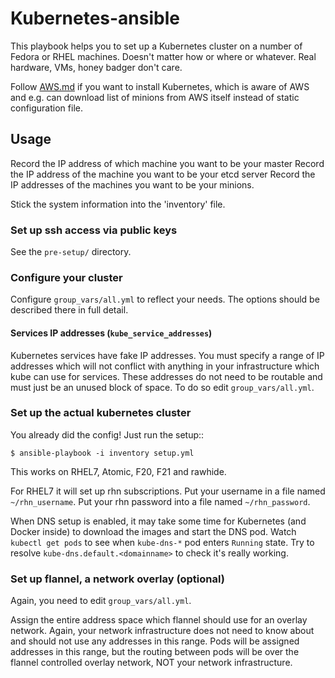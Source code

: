 # Kubernetes-ansible

This playbook helps you to set up a Kubernetes cluster on a number of Fedora or
RHEL machines. Doesn't matter how or where or whatever.  Real hardware, VMs,
honey badger don't care.

Follow [AWS.md](AWS.md) if you want to install Kubernetes, which is aware of AWS
and e.g. can download list of minions from AWS itself instead of static
configuration file.

## Usage

Record the IP address of which machine you want to be your master
Record the IP address of the machine you want to be your etcd server
Record the IP addresses of the machines you want to be your minions.

Stick the system information into the 'inventory' file.

###  Set up ssh access via public keys

See the `pre-setup/` directory.

### Configure your cluster

Configure `group_vars/all.yml` to reflect your needs. The options should be
described there in full detail.

#### Services IP addresses (`kube_service_addresses`)

Kubernetes services have fake IP addresses.  You must specify a range of IP
addresses which will not conflict with anything in your infrastructure which
kube can use for services. These addresses do not need to be routable and must
just be an unused block of space. To do so edit `group_vars/all.yml`.

### Set up the actual kubernetes cluster

You already did the config!  Just run the setup::

    $ ansible-playbook -i inventory setup.yml

This works on RHEL7, Atomic, F20, F21 and rawhide.

For RHEL7 it will set up rhn subscriptions.  Put your username in a file named
`~/rhn_username`.  Put your rhn password into a file named `~/rhn_password`.

When DNS setup is enabled, it may take some time for Kubernetes (and Docker
inside) to download the images and start the DNS pod. Watch `kubectl get pods`
to see when `kube-dns-*` pod enters `Running` state. Try to resolve
`kube-dns.default.<domainname>` to check it's really working.

### Set up flannel, a network overlay (optional)

Again, you need to edit `group_vars/all.yml`.

Assign the entire address space which flannel should use for an overlay
network. Again, your network infrastructure does not need to know about and
should not use any addresses in this range. Pods will be assigned addresses
in this range, but the routing between pods will be over the flannel controlled
overlay network, NOT your network infrastructure.
